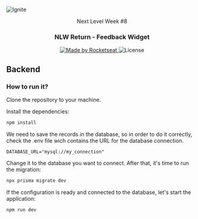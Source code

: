 <img alt="Ignite" src="https://user-images.githubusercontent.com/17517028/167471059-c80ba610-7107-496d-a3f4-c2280983551a.png" />

<p align="center">Next Level Week #8</p>

<h3 align="center">
  NLW Return - Feedback Widget
</h3>

<p align="center">
  <a href="https://rocketseat.com.br">
    <img alt="Made by Rocketseat" src="https://img.shields.io/badge/made%20by-Rocketseat-%2304D361">
  </a>

  <img alt="License" src="https://img.shields.io/badge/license-MIT-%2304D361">
</p>

## Backend

### How to run it?

Clone the repository to your machine.

Install the dependencies:

```bash
npm install
```

We need to save the records in the database, so in order to do it correctly, check the .env file wich contains the URL for the database connection. 

```env
DATABASE_URL="mysql://my_connection"
```

Change it to the database you want to connect. After that, it's time to run the migration:

```bash
npx prisma migrate dev
```

If the configuration is ready and connected to the database, let's start the application:
```bash
npm run dev
